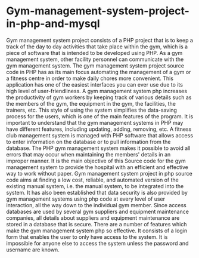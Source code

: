 # Gym-management-system-project-in-php-and-mysql
Gym management system project consists of a PHP project that is to keep a track of the day to day activities that take place within the gym, which is a piece of software that is intended to be developed using PHP. As a gym management system, other facility personnel can communicate with the gym management system. The gym management system project source code in PHP has as its main focus automating the management of a gym or a fitness centre in order to make daily chores more convenient. This application has one of the easiest interfaces you can ever use due to its high level of user-friendliness. A gym management system php increases the productivity of gym workers by keeping track of various details such as the members of the gym, the equipment in the gym, the facilities, the trainers, etc. This style of using the system simplifies the data-saving process for the users, which is one of the main features of the program.  It is important to understand that the gym management systems in PHP may have different features, including updating, adding, removing, etc. A fitness club management system is managed with PHP software that allows access to enter information on the database or to pull information from the database. The PHP gym management system makes it possible to avoid all errors that may occur when maintaining the members' details in an improper manner. It is the main objective of this Source code for the gym management system to provide the hospital with an efficient and effective way to work without paper. Gym management system project in php source code aims at finding a low cost, reliable, and automated version of the existing manual system, i.e. the manual system, to be integrated into the system. It has also been established that data security is also provided by gym management systems using php code at every level of user interaction, all the way down to the individual gym member. Since access databases are used by several gym suppliers and equipment maintenance companies, all details about suppliers and equipment maintenance are stored in a database that is secure. There are a number of features which make the gym management system php so effective. It consists of a login form that enables the user to only have access to the system. It is impossible for anyone else to access the system unless the password and username are known.
